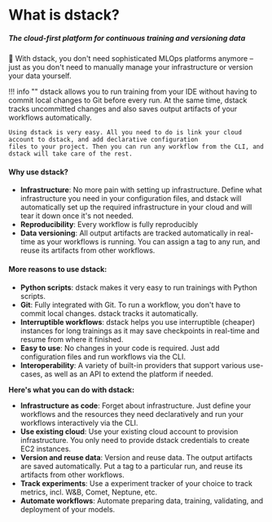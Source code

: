 # What is dstack?

##### The cloud-first platform for continuous training and versioning data

🚀 With dstack, you don't need sophisticated MLOps platforms anymore – just as you don't need to manually manage your 
 infrastructure or version your data yourself.

!!! info ""
    dstack allows you to run training from your IDE without having to commit local changes to Git before every run. 
    At the same time, dstack tracks uncommitted changes and also saves output artifacts of your workflows automatically.
    
    Using dstack is very easy. All you need to do is link your cloud account to dstack, and add declarative configuration 
    files to your project. Then you can run any workflow from the CLI, and dstack will take care of the rest.

#### Why use dstack?

- **Infrastructure**: No more pain with setting up infrastructure. Define what infrastructure you need in your configuration files,
  and dstack will automatically set up the required infrastructure in your cloud and will tear it down once it's not needed.
- **Reproducibility**: Every workflow is fully reproducibly
- **Data versioning**: All output artifacts are tracked automatically in real-time as your workflows is running.
  You can assign a tag to any run, and reuse its artifacts from other workflows.

#### More reasons to use dstack:

- **Python scripts**: dstack makes it very easy to run trainings with Python scripts.
- **Git**: Fully integrated with Git. To run a workflow, you don't have to commit local changes. dstack tracks it automatically.
- **Interruptible workflows**: dstack helps you use interruptible (cheaper) instances for long trainings as it may save checkpoints in real-time
  and resume from where it finished.
- **Easy to use**: No changes in your code is required. Just add configuration files and run workflows via the CLI.
- **Interoperability**: A variety of built-in providers that support various use-cases, as well as an API to extend the platform if needed.

**Here's what you can do with dstack:**

- **Infrastructure as code**: Forget about infrastructure. Just define your workflows and the resources they need declaratively and run your workflows
  interactively via the CLI.
- **Use existing cloud**: Use your existing cloud account to provision infrastructure. You only need to provide dstack credentials to 
  create EC2 instances.
- **Version and reuse data**: Version and reuse data. The output artifacts are saved automatically. Put a tag to a particular run, and reuse its 
  artifacts from other workflows.
- **Track experiments**: Use a experiment tracker of your choice to track metrics, incl. W&B, Comet, Neptune, etc.
- **Automate workflows**: Automate preparing data, training, validating, and deployment of your models.